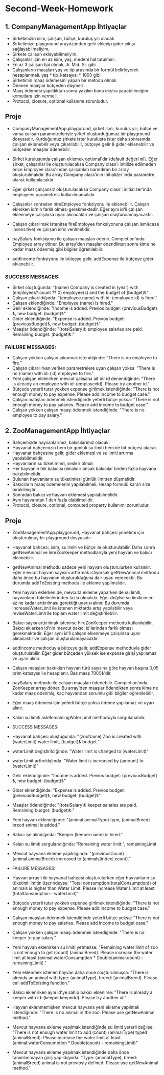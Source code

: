 # Second-Week-Homework

## 1. CompanyManagementApp İhtiyaçlar

- Şirketimizin isim, çalışan, bütçe, kuruluş yılı olacak
- Şirketimize playground arayüzünden gelir ekleyip gider çıkışı sağlayabilmeliyim.
- Şirkete çalışan ekleyebilmeliyim.
- Çalışanlar için en az isim, yaş, medeni hal tutulmalı.
- En az 3 çalışan tipi olmalı. Jr. Mid. Sr. gibi
- Çalışanların maaşları yaş ve tip arasında bir formül belirleyerek hesaplanmalı. yaş * tip_katsayısı * 1000 gibi
- Şirketimin maaş ödemesini yapan bir metodu olmalı.
- Ödenen maaşlar bütçeden düşmeli
- Maaş ödemesi yapıldıktan sonra yazılım bana ekstra yapabileceğim komutlara izin vermeli.
- Protocol, closure, optional kullanımı zorunludur.
 
 ## Proje
 
 - CompanyManagementApp.playgorund, şirket ismi, kuruluş yılı, bütçe ve varsa çalışan parametreleriyle şirket oluşturduğumuz bir playground dosyasıdır. Kurduğumuz şirkete ister kuruluşta ister daha sonrasında çalışan eklenebilir veya çıkarılabilir, bütçeye gelir & gider eklenebilir ve bütçeden maaşlar ödenebilir.

- Şirket kuruluşunda çalışan eklemek optional'dır (default değeri nil). Eğer şirket, çalışanlar ile oluşturulacaksa Company class'ı initilize edilmeden önce Employee class'ından çalışanları barındıran bir array oluşturulmalıdır. Bu array Company class'ının initializer'ında parametre olarak kullanılacaktır.

- Eğer şirket çalışansız oluşturulacaksa Company class'ı initializer'ında employees parametresi kullanılmamalıdır.
- Çalışanlar sonradan hireEmployee fonksiyonu ile eklenebilir. Çalışan eklerken id'nin farklı olması gerekmektedir. Eğer aynı id'li çalışan eklenmeye çalışılırsa uyarı alınacaktır ve çalışan oluşturulamayacaktır.

- Çalışan çıkarılmak istenirse fireEmployee fonksiyonuna çalışan ismi(case insensitive) ve çalışan id'si verilmelidir.

- paySalary fonksiyonu ile çalışan maaşları ödenir. Completion'ında Employee array döner. Bu array'den maaşlar ödendikten sonra kime ne kadar maaş ödenmiş gibi bilgiler öğrenilebilir.
- addIncome fonksiyonu ile bütçeye gelir, addExpense ile bütçeye gider eklenebilir.

### SUCCESS MESSAGES:

- Şirket oluştuğunda: "\(name) Company is created in \(year) with \(employees?.count ?? 0) employee(s) and the budget of \(budget)₺"
- Çalışan çıkarıldığında: "\(employee.name) with id: \(employee.id) is fired."
- Çalışan eklendiğinde: "Employee \(name) is hired."
- Gelir eklendiğinde: "Income is added. Previos budget: \(previousBudget)₺, new budget: \(budget)₺"
- Gider eklendiğinde: "Expense is added. Previos budget: \(previousBudget)₺, new budget: \(budget)₺"
- Maaşlar ödendiğinde: "\(totalSalary)₺ employee salaries are paid. Remaining budget: \(budget)₺."

### FAILURE MESSAGES:

- Çalışan yokken çalışan çıkarmak istendiğinde: "There is no employee to fire."
- Çalışan çıkarılırken verilen parametrelere uyan çalışan yoksa: "There is no \(name) with id: \(id) employee to fire."
- Yeni çalışan eklenirken mevcut çalışana ait bir id denendiğinde: "There is already an employee with id: \(employeeId). Please try another id."
- Bütçede yeterli tutar yokken expense girilmek istendiğinde: "There is not enough money to pay expense. Please add income to budget case."
- Çalışan maaşları ödenmek istendiğinde yeterli bütçe yoksa: "There is not enough money to pay salaries. Please add income to budget case."
- Çalışan yokken çalışan maaşı ödenmek istendiğinde: "There is no employee to pay salary."

## 2. ZooManagementApp İhtiyaçlar

- Bahçemizde hayvanlarımız, bakıcılarımız olacak.
- Hayvanat bahçemizin hem bir günlük su limiti hem de bit bütçesi olacak.
- Hayvanat bahçesine gelir, gider eklemesi ve su limiti artırma yapılabilmelidir.
- Hayvanların su tüketimleri, sesleri olmalı
- Her hayvanın tek bakıcısı olmalıdır ancak bakıcılar birden fazla hayvana bakabilmelidir.
- Bulunan hayvanların su tüketimleri günlük limitten düşmelidir.
- Bakıcıların maaş ödemelerini yapılabilmeli. Hesap formulü kararı size bırakılmıştır.
- Sonradan bakıcı ve hayvan eklemesi yapılabilmelidir. 
- Aynı hayvandan 1 den fazla olabilmelidir.
- Protocol, closure, optional, computed property kullanımı zorunludur.

 ## Proje
 
- ZooManagementApp.playgorund, Hayvanat bahçesi yönetimi için oluşturulmuş bir playground dosyasıdır.

- Hayvanat bahçesi, isim, su limiti ve bütçe ile oluşturulabilir. Daha sonra getNewAnimal ve hireZooKeeper methodlarıyla yeni hayvan ve bakıcı eklenebilir.

- getNewAnimal methodu sadece yeni hayvan oluşturulurken kullanılır. Eğer mevcut hayvan sayısını arttırmak istiyorsak getNewAnimal methodu daha önce bu hayvanın oluşturulduğuna dair uyarı verecektir. Bu durumda addToExisting methodu ile ekleme yapılmalıdır.

- Yeni hayvan eklerken de, mevcuta ekleme yaparken de su limiti, hayvanların tüketimlerinden fazla olmalıdır. Eğer değilse su limitinin en az ne kadar arttırılması gerektiği uyarısı alınır. Bu durumda increaseWaterLimit ile istenen miktarda artış yapılabilir veya reviseWaterLimit ile toplam water limit değiştirilebilir.

- Bakıcı sayısı arttırılmak istenirse hireZooKeeper methodu kullanılabilir. Bakıcı eklerken id'nin mevcut bakıcı id'lerinden farklı olması gerekmektedir. Eğer aynı id'li çalışan eklenmeye çalışılırsa uyarı alınacaktır ve çalışan oluşturulamayacaktır.

- addIncome methoduyla bütçeye gelir, addExpense methoduyla gider oluşturulabilir. Eğer gider bütçeden yüksek ise expense girişi yapılamaz ve uyarı alınır.

- Çalışan maaşları baktıkları hayvan türü sayısına göre hayvan başına 0,05 prim katsayısı ile hesaplanır. Baz maaş 7000₺'dir.
- paySalary methodu ile çalışan maaşları ödenebilir. Completion'ında ZooKeeper array döner. Bu array'den maaşlar ödendikten sonra kime ne kadar maaş ödenmiş, kaç hayvandan sorumlu gibi bilgiler öğrenilebilir.
- Eğer maaş ödemesi için yeterli bütçe yoksa ödeme yapılamaz ve uyarı alınır.

- Kalan su limiti askRemainingWaterLimit methoduyla sorgulanabilir.

- SUCCESS MESSAGES:

- Hayvanat bahçesi oluştuğunda: "\(zooName) Zoo is created with \(waterLimit) water limit, \(budget)₺ budget."
- waterLimit değiştirildiğinde: "Water limit is changed to \(waterLimit)"
- waterLimit arttırıldığında: "Water limit is increased by \(amount) to \(waterLimit)"
- Gelir eklendiğinde: "Income is added. Previos budget: \(previousBudget)₺, new budget: \(budget)₺"
- Gider eklendiğinde: "Expense is added. Previos budget: \(previousBudget)₺, new budget: \(budget)₺"
- Maaşlar ödendiğinde: "\(totalSalary)₺ keeper salaries are paid. Remaining budget: \(budget)₺."
- Yeni hayvan eklendiğinde: "\(animal.animalType) type, \(animalBreed) breed animal is added."
- Bakıcı işe alındığında: "Keeper \(keeper.name) is hired."
- Kalan su limiti sorgulandığında: "Remaining water limit:", remainingLimit
- Mevcut hayvana ekleme yapıldığında: "\(previousCount) \(animal.animalBreed) increased to \(animals[index].count)."

- FAILURE MESSAGES:

- Hayvan array'i ile hayvanat bahçesi oluşturulurken eğer hayvanların su tüketimi limitin üzerindeyse: "Total consumption(\(totalConsumption)) of animals is higher than Water Limit. Please increase Water Limit at least \(totalConsumption - waterLimit)"
- Bütçede yeterli tutar yokken expense girilmek istendiğinde: "There is not enough money to pay expense. Please add income to budget case."
- Çalışan maaşları ödenmek istendiğinde yeterli bütçe yoksa: "There is not enough money to pay salaries. Please add income to budget case."
- Çalışan yokken çalışan maaşı ödenmek istendiğinde: "There is no keeper to pay salary."
- Yeni hayvan eklenirken su limiti yetmezse: "Remaining water limit of zoo is not enough to get \(count) \(animalBreed). Please increase the water limit at least \(animal.waterConsumption * Double(animal.count) - remainingLimit)."
- Yeni eklenmek istenen hayvan daha önce oluşturulmuşsa: "There is already an animal with type: \(animalType), breed: \(animalBreed). Please call addToExisting function."
- Bakıcı eklenirken aynı id'ye sahip bakıcı eklenirse: "There is already a keeper with id: \(keeper.keeperId). Please try another id."
- Hayvan eklenmemişken mevcut hayvana yeni ekleme yapılmak istendiğinde: "There is no animal in the zoo. Please use getNewAnimal method."
- Mevcut hayvana ekleme yapılmak istendiğinde su limiti yeterli değilse: "There is not enough water limit to add \(count) \(animalType) typed \(animalBreed). Please increase the water limit at least \(animal.waterConsumption * Double(count) - remainingLimit)"
- Mevcut hayvana ekleme yapılmak istendiğinde daha önce tanımlanmayan giriş yapıldığında: "Type: \(animalType), breed: \(animalBreed) animal is not previosly defined. Please use getNewAnimal method."

